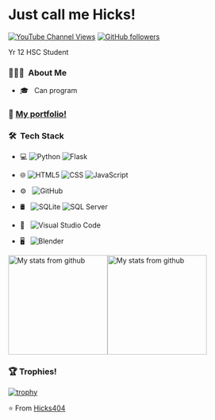 # Just call me Hicks!


[![YouTube Channel Views](https://img.shields.io/youtube/channel/views/UCJESA1RgrIdxx_VZy2uyLyg?style=social)](https://www.youtube.com/@FOBG)
[![GitHub followers](https://img.shields.io/github/followers/Hicks404?style=social)](https://github.com/Hicks404)

Yr 12 HSC Student

### 👨🏻‍💻 &nbsp;About Me
- 🎓 &nbsp; Can program


### 📖 [My portfolio!](https://Hicks404.github.io/)


### 🛠 &nbsp;Tech Stack

- 💻
  ![Python](https://img.shields.io/badge/-Python-333333?style=flat&logo=python)
  ![Flask](https://img.shields.io/badge/-Flask-333333?style=flat&logo=flask)
- 🌐 
  ![HTML5](https://img.shields.io/badge/-HTML5-333333?style=flat&logo=HTML5)
  ![CSS](https://img.shields.io/badge/-CSS-333333?style=flat&logo=CSS3&logoColor=1572B6)
  ![JavaScript](https://img.shields.io/badge/-JavaScript-333333?style=flat&logo=javascript)
- ⚙️ &nbsp;
  ![GitHub](https://img.shields.io/badge/-GitHub-333333?style=flat&logo=github)
- 🛢 &nbsp;
  ![SQLite](https://img.shields.io/badge/-SQLite-333333?style=flat&logo=sqlite)
  ![SQL Server](https://img.shields.io/badge/-SQLServer-333333?logo=microsoft-sql-server&style=flat)

- 🔧 &nbsp;
  ![Visual Studio Code](https://img.shields.io/badge/-Visual%20Studio%20Code-333333?style=flat&logo=visual-studio-code&logoColor=007ACC)
- 🖥 &nbsp;
  ![Blender](https://img.shields.io/badge/-Blender-333333?style=flat&logo=blender)

<a href="https://github.com/Hicks404"><img src="https://github-readme-stats.vercel.app/api/top-langs/?username=Hicks404&theme=buefy&layout=compact" alt="My stats from github" data-canonical-src="https://github-readme-stats.vercel.app/api/top-langs/?username=Hicks404&amp;theme=buefy&amp;layout=compact" style="height: 200px;"></a><a href="https://github.com/Hicks404"><img src="https://github-readme-stats.vercel.app/api?username=Hicks404&theme=buefy&show_icons=true" alt="My stats from github" data-canonical-src="https://github-readme-stats.vercel.app/api?username=Hicks404&amp;theme=buefy&amp;show_icons=true" style="height: 200px;"></a>

  

### 🏆 Trophies! 

[![trophy](https://github-profile-trophy.vercel.app/?username=Hicks404&theme=onedark)](https://github.com/Hicks404/github-profile-trophy)

⭐️ From [Hicks404](https://github.com/Hicks404)